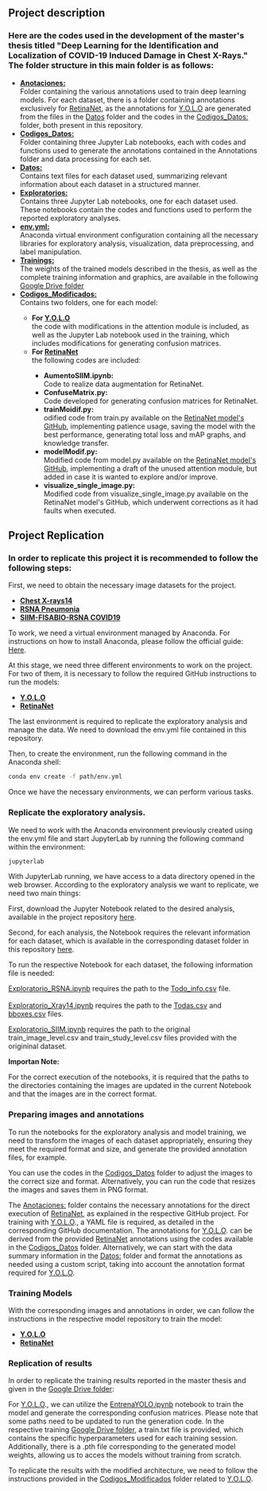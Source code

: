 <h2>Project description</h2>
<h3>Here are the codes used in the development of the master's thesis titled "Deep Learning for the Identification and Localization of COVID-19 Induced Damage in Chest X-Rays." The folder structure in this main folder is as follows:</h3>
<ul>
    <li><b><a href="https://github.com/JairMathAI/COVID/tree/main/Anotaciones">Anotaciones:</a></b></li> Folder containing the various annotations used to train deep learning models. For each dataset, there is a folder containing annotations exclusively for <a href="https://github.com/yhenon/pytorch-retinanet">RetinaNet</a>, as the annotations for <a href="https://github.com/ultralytics/ultralytics">Y.O.L.O</a> are generated from the files in the <a href="https://github.com/JairMathAI/COVID/tree/main/Datos">Datos</a> folder and the codes in the <a href="https://github.com/JairMathAI/COVID/tree/main/Codigos_Datos">Codigos_Datos:</a> folder, both present in this repository. 
    <li><b><a href="https://github.com/JairMathAI/COVID/tree/main/Codigos_Datos">Codigos_Datos:</a></b></li> Folder containing three Jupyter Lab notebooks, each with codes and functions used to generate the annotations contained in the Annotations folder and data processing for each set.
    <li><b><a href="https://github.com/JairMathAI/COVID/tree/main/Datos">Datos:</a></b></li> Contains text files for each dataset used, summarizing relevant information about each dataset in a structured manner.
    <li><b><a href="https://github.com/JairMathAI/COVID/tree/main/Exploratorios">Exploratorios:</a></b></li> Contains three Jupyter Lab notebooks, one for each dataset used. These notebooks contain the codes and functions used to perform the reported exploratory analyses.
    <li><b><a href="https://github.com/JairMathAI/COVID/blob/main/env.yml">env.yml:</a></b></li> Anaconda virtual environment configuration containing all the necessary libraries for exploratory analysis, visualization, data preprocessing, and label manipulation.
    <li><b><a href="https://drive.google.com/drive/folders/1JVR-FKDxJcaKLuTDaTM2A9S_6f6m2J4A?usp=drive_link">Trainings:</a></b></li> The weights of the trained models described in the thesis, as well as the complete training information and graphics, are available in the following <a href="https://drive.google.com/drive/folders/1JVR-FKDxJcaKLuTDaTM2A9S_6f6m2J4A?usp=drive_link">Google Drive folder</a>
    <li><b><a href="https://github.com/JairMathAI/COVID/tree/main/Codigos_Modificados">Codigos_Modificados:</a></b></li>Contains two folders, one for each model:
    <ul>
        <li><b>For <a href="https://github.com/ultralytics/ultralytics">Y.O.L.O</a> </b></li> the code with modifications in the attention module is included, as well as the Jupyter Lab notebook used in the training, which includes modifications for generating confusion matrices.
        <li><b>For <a href="https://github.com/yhenon/pytorch-retinanet">RetinaNet</a></b></li> the following codes are included:
        <ul>
            <li><b>AumentoSIIM.ipynb:</b></li> Code to realize data augmentation for RetinaNet.
            <li><b>ConfuseMatrix.py:</b></li> Code developed for generating confusion matrices for RetinaNet.
            <li><b>trainMoidif.py:</b></li> odified code from train.py available on the <a href="https://github.com/yhenon/pytorch-retinanet">RetinaNet model's GitHub</a>, implementing patience usage, saving the model with the best performance, generating total loss and mAP graphs, and knowledge transfer.
            <li><b>modelModif.py: </b></li> Modified code from model.py available on the <a href="https://github.com/yhenon/pytorch-retinanet">RetinaNet model's GitHub</a>, implementing a draft of the unused attention module, but added in case it is wanted to explore and/or improve.
            <li><b>visualize_single_image.py:</b></li> Modified code from visualize_single_image.py available on the RetinaNet model's GitHub, which underwent corrections as it had faults when executed.
        </ul>
    </ul>  
</ul> 

<h2>Project Replication</h2>
<h3>In order to replicate this project it is recommended to follow the following steps:</h3>

First, we need to obtain the necessary image datasets for the project.

<ul>
    <li><b><a href="https://www.kaggle.com/datasets/nih-chest-xrays/data">Chest X-rays14</a></b></li> 
    <li><b><a href="https://www.kaggle.com/c/rsna-pneumonia-detection-challenge/data">RSNA Pneumonia</a></b></li>
    <li><b><a href="https://www.kaggle.com/c/siim-covid19-detection/data">SIIM-FISABIO-RSNA COVID19</a></b></li>
</ul>

To work, we need a virtual environment managed by Anaconda. For instructions on how to install Anaconda, please follow the official guide: <a href="https://docs.anaconda.com/anaconda/install/">Here</a>.

At this stage, we need three different environments to work on the project. For two of them, it is necessary to follow the required GitHub instructions to run the models:

<ul>
    <li><b><a href="https://github.com/ultralytics/ultralytics">Y.O.L.O</a></b></li> 
    <li><b><a href="https://github.com/yhenon/pytorch-retinanet">RetinaNet</a></b></li>
</ul>

The last environment is required to replicate the exploratory analysis and manage the data. 
We need to download the env.yml file contained in this repository.

Then, to create the environment, run the following command in the Anaconda shell:

```bash
conda env create -f path/env.yml
```
Once we have the necessary environments, we can perform various tasks.

<h3>Replicate the exploratory analysis.</h3>

We need to work with the Anaconda environment previously created using the env.yml file and start JupyterLab by running the following command within the environment:

```bash
jupyterlab
```

With JupyterLab running, we have access to a data directory opened in the web browser. According to the exploratory analysis we want to replicate, we need two main things:

First, download the Jupyter Notebook related to the desired analysis, available in the project repository <a href="https://github.com/JairMathAI/COVID/tree/main/Exploratorios">here</a>. 

Second, for each analysis, the Notebook requires the relevant information for each dataset, which is available in the corresponding dataset folder in this repository <a href="https://github.com/JairMathAI/COVID/tree/main/Datos">here</a>.

To run the respective Notebook for each dataset, the following information file is needed:

<a href="https://github.com/JairMathAI/COVID/blob/main/Exploratorios/Exploratorio_RSNA.ipynb">Exploratorio_RSNA.ipynb</a> requires the path to the <a href="https://github.com/JairMathAI/COVID/blob/main/Datos/RSNA/Todo_info.csv">Todo_info.csv</a> file.<br><br>
<a href="https://github.com/JairMathAI/COVID/blob/main/Exploratorios/Exploratorio_Xray14.ipynb">Exploratorio_Xray14.ipynb</a> requires the path to the <a href="https://github.com/JairMathAI/COVID/blob/main/Datos/Xray14/Todas.csv">Todas.csv</a> and <a href="https://github.com/JairMathAI/COVID/blob/main/Datos/Xray14/bboxes.csv">bboxes.csv</a> files.<br>

<a href="https://github.com/JairMathAI/COVID/blob/main/Exploratorios/Exploratorio_SIIM.ipynb">Exploratorio_SIIM.ipynb</a> requires the path to the original train_image_level.csv and train_study_level.csv files provided with the origininal dataset.<br>

<b>Importan Note:</b><br>

For the correct execution of the notebooks, it is required that the paths to the directories containing the images are updated in the current Notebook and that the images are in the correct format.

<h3>Preparing images and annotations</h3>

To run the notebooks for the exploratory analysis and model training, we need to transform the images of each dataset appropriately, ensuring they meet the required format and size, and generate the provided annotation files, for example.


You can use the codes in the <a href="https://github.com/JairMathAI/COVID/tree/main/Codigos_Datos">Codigos_Datos</a> folder to adjust the images to the correct size and format. Alternatively, you can run the code that resizes the images and saves them in PNG format.

The <a href="https://github.com/JairMathAI/COVID/tree/main/Anotaciones">Anotaciones:</a> folder contains the necessary annotations for the direct execution of <a href="https://github.com/yhenon/pytorch-retinanet">RetinaNet</a>, as explained in the respective GitHub project. For training with <a href="https://github.com/ultralytics/ultralytics">Y.O.L.O</a>., a YAML file is required, as detailed in the corresponding GitHub documentation. The annotations for <a href="https://github.com/ultralytics/ultralytics">Y.O.L.O</a>. can be derived from the provided <a href="https://github.com/yhenon/pytorch-retinanet">RetinaNet</a> annotations using the codes available in the <a href="https://github.com/JairMathAI/COVID/tree/main/Codigos_Datos">Codigos_Datos</a>  folder. Alternatively, we can start with the data summary information in the <a href="https://github.com/JairMathAI/COVID/tree/main/Datos">Datos:</a> folder and format the annotations as needed using a custom script, taking into account the annotation format required for <a href="https://github.com/ultralytics/ultralytics">Y.O.L.O</a>.

<h3>Training Models</h3>

With the corresponding images and annotations in order, we can follow the instructions in the respective model repository to train the model:

<ul>
    <li><b><a href="https://github.com/ultralytics/ultralytics">Y.O.L.O</a></b></li> 
    <li><b><a href="https://github.com/yhenon/pytorch-retinanet">RetinaNet</a></b></li>
</ul>

<h3>Replication of results</h3>

In order to replicate the training results reported in the master thesis and given in the <a href="https://drive.google.com/drive/folders/1JVR-FKDxJcaKLuTDaTM2A9S_6f6m2J4A?usp=drive_link">Google Drive folder</a>:

For <a href="https://github.com/ultralytics/ultralytics">Y.O.L.O</a>., we can utilize the <a href="https://github.com/JairMathAI/COVID/blob/main/Codigos_Modificados/YOLO/EntrenaYOLO.ipynb">EntrenaYOLO.ipynb</a> notebook to train the model and generate the corresponding confusion matrices. Please note that some paths need to be updated to run the generation code. In the respective training <a href="https://drive.google.com/drive/folders/1JVR-FKDxJcaKLuTDaTM2A9S_6f6m2J4A?usp=drive_link">Google Drive folder</a>, a train.txt file is provided, which contains the specific hyperparameters used for each training session. Additionally, there is a .pth file corresponding to the generated model weights, allowing us to acces the models without training from scratch.

To replicate the results with the modified architecture, we need to follow the instructions provided in the <a href="https://github.com/JairMathAI/COVID/tree/main/Codigos_Modificados/YOLO">Codigos_Modificados</a> folder related to <a href="https://github.com/ultralytics/ultralytics">Y.O.L.O</a>.



